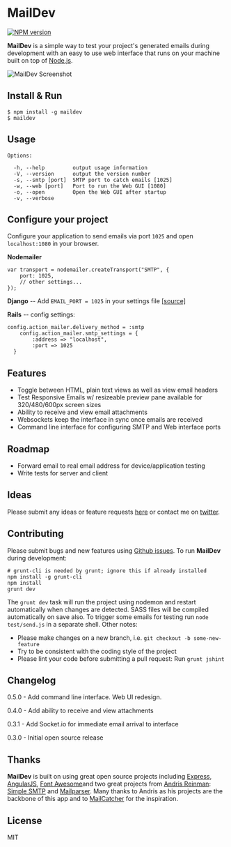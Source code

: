 # MailDev

[![NPM version](https://badge.fury.io/js/maildev.png)](http://badge.fury.io/js/maildev)

**MailDev** is a simple way to test your project's generated emails during development with an easy to use web interface that runs on your machine built on top of [Node.js](http://www.nodejs.org).

![MailDev Screenshot](https://dl.dropboxusercontent.com/u/50627698/maildev-01-05-14.png)

## Install & Run
	
	$ npm install -g maildev
	$ maildev

## Usage

    Options:

      -h, --help         output usage information
      -V, --version      output the version number
      -s, --smtp [port]  SMTP port to catch emails [1025]
      -w, --web [port]   Port to run the Web GUI [1080]
      -o, --open         Open the Web GUI after startup
      -v, --verbose

## Configure your project

Configure your application to send emails via port `1025` and open `localhost:1080` in your browser.

**Nodemailer**

    var transport = nodemailer.createTransport("SMTP", {
        port: 1025,
        // other settings...
    });

**Django** -- Add `EMAIL_PORT = 1025` in your settings file [[source]](https://docs.djangoproject.com/en/dev/ref/settings/#std:setting-EMAIL_PORT)

**Rails** -- config settings:

    config.action_mailer.delivery_method = :smtp
        config.action_mailer.smtp_settings = {
            :address => "localhost",
            :port => 1025
      }

## Features

* Toggle between HTML, plain text views as well as view email headers
* Test Responsive Emails w/ resizeable preview pane available for 320/480/600px screen sizes
* Ability to receive and view email attachments
* Websockets keep the interface in sync once emails are received
* Command line interface for configuring SMTP and Web interface ports

## Roadmap

* Forward email to real email address for device/application testing
* Write tests for server and client

## Ideas

Please submit any ideas or feature requests [here](https://github.com/djfarrelly/MailDev/issues/new) or contact me on [twitter](http://www.twitter.com/djfarrelly).

## Contributing

Please submit bugs and new features using [Github issues](https://github.com/djfarrelly/MailDev/issues/new). To run **MailDev** during development:

    # grunt-cli is needed by grunt; ignore this if already installed
    npm install -g grunt-cli
    npm install
    grunt dev

The `grunt dev` task will run the project using nodemon and restart automatically when changes are detected. SASS files will be compiled automatically on save also. To trigger some emails for testing run `node test/send.js` in a separate shell. Other notes:

* Please make changes on a new branch, i.e. `git checkout -b some-new-feature`
* Try to be consistent with the coding style of the project
* Please lint your code before submitting a pull request: Run `grunt jshint`

## Changelog

0.5.0 - Add command line interface. Web UI redesign.

0.4.0 - Add ability to receive and view attachments

0.3.1 - Add Socket.io for immediate email arrival to interface

0.3.0 - Initial open source release

## Thanks

**MailDev** is built on using great open source projects including [Express](http://expressjs.com), [AngularJS](http://angularjs.org/), [Font Awesome](http://fontawesome.io/)and two great projects from [Andris Reinman](https://github.com/andris9): [Simple SMTP](https://github.com/andris9/simplesmtp) and [Mailparser](https://github.com/andris9/mailparser). Many thanks to Andris as his projects are the backbone of this app and to [MailCatcher](http://mailcatcher.me/) for the inspiration.

## License

MIT
